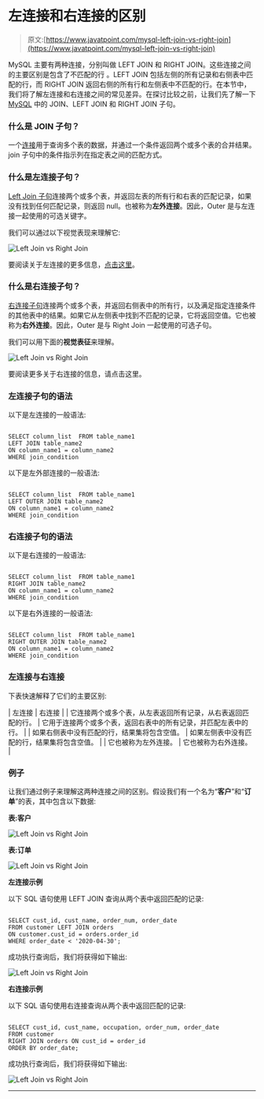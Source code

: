 # 左连接和右连接的区别

> 原文:[https://www.javatpoint.com/mysql-left-join-vs-right-join](https://www.javatpoint.com/mysql-left-join-vs-right-join)

MySQL 主要有两种连接，分别叫做 LEFT JOIN 和 RIGHT JOIN。这些连接之间的主要区别是包含了不匹配的行 。LEFT JOIN 包括左侧的所有记录和右侧表中匹配的行，而 RIGHT JOIN 返回右侧的所有行和左侧表中不匹配的行。在本节中，我们将了解左连接和右连接之间的常见差异。在探讨比较之前，让我们先了解一下 [MySQL](https://www.javatpoint.com/mysql-tutorial) 中的 JOIN、LEFT JOIN 和 RIGHT JOIN 子句。

### 什么是 JOIN 子句？

一个[连接](https://www.javatpoint.com/mysql-join)用于查询多个表的数据，并通过一个条件返回两个或多个表的合并结果。join 子句中的条件指示列在指定表之间的匹配方式。

### 什么是左连接子句？

[Left Join 子句](javatpoint.com/mysql-left-join)连接两个或多个表，并返回左表的所有行和右表的匹配记录，如果没有找到任何匹配记录，则返回 null。也被称为**左外连接**。因此，Outer 是与左连接一起使用的可选关键字。

我们可以通过以下视觉表现来理解它:

![Left Join vs Right Join](../Images/a5590f290366aa7a671db28ed61497ac.png)

要阅读关于左连接的更多信息，[点击这里](https://www.javatpoint.com/mysql-left-join)。

### 什么是右连接子句？

[右连接子句](https://www.javatpoint.com/mysql-right-join)连接两个或多个表，并返回右侧表中的所有行，以及满足指定连接条件的其他表中的结果。如果它从左侧表中找到不匹配的记录，它将返回空值。它也被称为**右外连接**。因此，Outer 是与 Right Join 一起使用的可选子句。

我们可以用下面的**视觉表征**来理解。

![Left Join vs Right Join](../Images/95a7ee8cb60d69f6733c7d61f8565b8d.png)

要阅读更多关于右连接的信息，请点击这里。

### 左连接子句的语法

以下是左连接的一般语法:

```

SELECT column_list  FROM table_name1 
LEFT JOIN table_name2 
ON column_name1 = column_name2
WHERE join_condition

```

以下是左外部连接的一般语法:

```

SELECT column_list  FROM table_name1 
LEFT OUTER JOIN table_name2 
ON column_name1 = column_name2
WHERE join_condition

```

### 右连接子句的语法

以下是右连接的一般语法:

```

SELECT column_list  FROM table_name1 
RIGHT JOIN table_name2 
ON column_name1 = column_name2
WHERE join_condition

```

以下是右外连接的一般语法:

```

SELECT column_list  FROM table_name1 
RIGHT OUTER JOIN table_name2 
ON column_name1 = column_name2
WHERE join_condition

```

### 左连接与右连接

下表快速解释了它们的主要区别:

| 左连接 | 右连接 |
| 它连接两个或多个表，从左表返回所有记录，从右表返回匹配的行。 | 它用于连接两个或多个表，返回右表中的所有记录，并匹配左表中的行。 |
| 如果右侧表中没有匹配的行，结果集将包含空值。 | 如果左侧表中没有匹配的行，结果集将包含空值。 |
| 它也被称为左外连接。 | 它也被称为右外连接。 |

### 例子

让我们通过例子来理解这两种连接之间的区别。假设我们有一个名为“**客户**”和“**订单**”的表，其中包含以下数据:

**表:客户**

![Left Join vs Right Join](../Images/cff53537397ac72bef0b1680ada9ffc9.png)

**表:订单**

![Left Join vs Right Join](../Images/fc5bc6baf3b1fa1bc7d90338c8fe56bf.png)

**左连接示例**

以下 SQL 语句使用 LEFT JOIN 查询从两个表中返回匹配的记录:

```

SELECT cust_id, cust_name, order_num, order_date
FROM customer LEFT JOIN orders 
ON customer.cust_id = orders.order_id
WHERE order_date < '2020-04-30';

```

成功执行查询后，我们将获得如下输出:

![Left Join vs Right Join](../Images/56d3fffc74c64a3b446c4b30be079c89.png)

**右连接示例**

以下 SQL 语句使用右连接查询从两个表中返回匹配的记录:

```

SELECT cust_id, cust_name, occupation, order_num, order_date  
FROM customer
RIGHT JOIN orders ON cust_id = order_id  
ORDER BY order_date;

```

成功执行查询后，我们将获得如下输出:

![Left Join vs Right Join](../Images/590e72b2dc844a636fd4678afe568615.png)

* * *